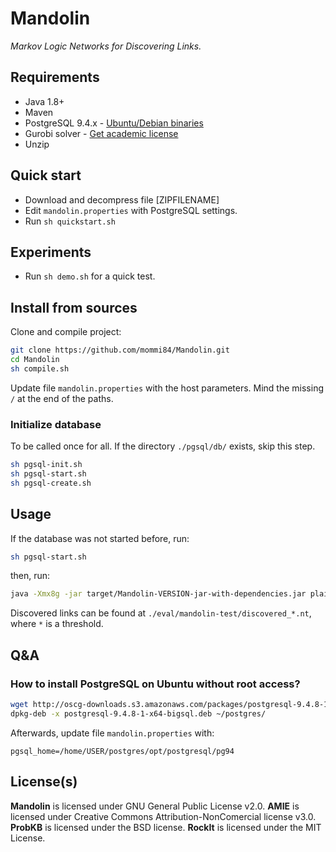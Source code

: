 Mandolin
========

*Markov Logic Networks for Discovering Links.*

## Requirements

* Java 1.8+
* Maven
* PostgreSQL 9.4.x - [Ubuntu/Debian binaries](http://oscg-downloads.s3.amazonaws.com/packages/postgresql-9.4.8-1-x64-bigsql.deb)
* Gurobi solver - [Get academic license](http://www.gurobi.com/academia/academia-center)
* Unzip

## Quick start

* Download and decompress file [ZIPFILENAME]
* Edit `mandolin.properties` with PostgreSQL settings.
* Run `sh quickstart.sh`

## Experiments

* Run `sh demo.sh` for a quick test.

## Install from sources

Clone and compile project:

```bash
git clone https://github.com/mommi84/Mandolin.git
cd Mandolin
sh compile.sh
```

Update file `mandolin.properties` with the host parameters. Mind the missing `/` at the end of the paths.

### Initialize database

To be called once for all. If the directory `./pgsql/db/` exists, skip this step.

```bash
sh pgsql-init.sh
sh pgsql-start.sh
sh pgsql-create.sh
```

## Usage

If the database was not started before, run:

```bash
sh pgsql-start.sh
```

then, run:

```bash
java -Xmx8g -jar target/Mandolin-VERSION-jar-with-dependencies.jar plain eval/mandolin-test src/test/resources/AKSW-one-out.nt http://mandolin.aksw.org/example/topic 95 10 95 false false false
```

Discovered links can be found at `./eval/mandolin-test/discovered_*.nt`, where `*` is a threshold.

## Q&A

### How to install PostgreSQL on Ubuntu without root access?

```bash
wget http://oscg-downloads.s3.amazonaws.com/packages/postgresql-9.4.8-1-x64-bigsql.deb
dpkg-deb -x postgresql-9.4.8-1-x64-bigsql.deb ~/postgres/
```

Afterwards, update file `mandolin.properties` with:

```
pgsql_home=/home/USER/postgres/opt/postgresql/pg94
```

## License(s)

**Mandolin** is licensed under GNU General Public License v2.0.
**AMIE** is licensed under Creative Commons Attribution-NonComercial license v3.0.
**ProbKB** is licensed under the BSD license.
**RockIt** is licensed under the MIT License.